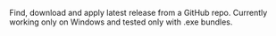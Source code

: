 Find, download and apply latest release from a GitHub repo. Currently working only on Windows and tested only with .exe bundles. 
